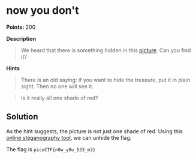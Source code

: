 # now you don't

**Points:** 200

**Description**
> We heard that there is something hidden in this [picture](nowYouDont.png). Can you find it?

**Hints**
> There is an old saying: if you want to hide the treasure, put it in plain sight. Then no one will see it.

> Is it really all one shade of red?

## Solution

As the hint suggests, the picture is not just one shade of red. Using this [online steganography tool](https://incoherency.co.uk/image-steganography/#unhide), we can unhide the flag.

The flag is `picoCTF{n0w_y0u_533_m3}`
